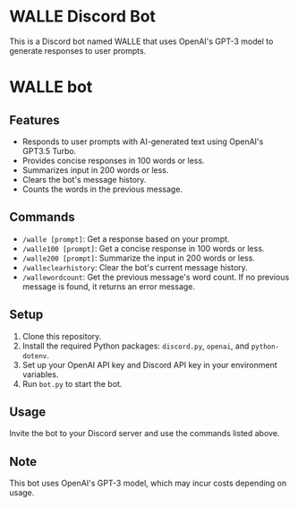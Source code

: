 # WALLE Discord Bot

This is a Discord bot named WALLE that uses OpenAI's GPT-3 model to generate responses to user prompts.
# WALLE bot

## Features

- Responds to user prompts with AI-generated text using OpenAI's GPT3.5 Turbo.
- Provides concise responses in 100 words or less.
- Summarizes input in 200 words or less.
- Clears the bot's message history.
- Counts the words in the previous message.

## Commands

- `/walle [prompt]`: Get a response based on your prompt.
- `/walle100 [prompt]`: Get a concise response in 100 words or less.
- `/walle200 [prompt]`: Summarize the input in 200 words or less.
- `/walleclearhistory`: Clear the bot's current message history.
- `/wallewordcount`: Get the previous message's word count. If no previous message is found, it returns an error message.

## Setup

1. Clone this repository.
2. Install the required Python packages: `discord.py`, `openai`, and `python-dotenv`.
3. Set up your OpenAI API key and Discord API key in your environment variables.
4. Run `bot.py` to start the bot.

## Usage

Invite the bot to your Discord server and use the commands listed above.

## Note

This bot uses OpenAI's GPT-3 model, which may incur costs depending on usage.
